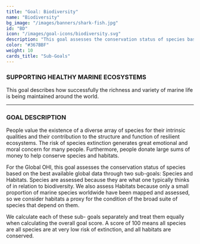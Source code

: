 ```yaml
---
title: "Goal: Biodiversity"
name: "Biodiversity"
bg_image: "/images/banners/shark-fish.jpg"
id: "BD"
icon: "/images/goal-icons/biodiversity.svg"
description: "This goal assesses the conservation status of species based on the best available global data. A score of 100 means all species are at very low risk of extinction, and all habitats are conserved."
color: "#367BBF"
weight: 10
cards_title: "Sub-Goals"
---
```


### SUPPORTING HEALTHY MARINE ECOSYSTEMS
This goal describes how successfully the richness and variety of marine life is being maintained around the world.  


----

### GOAL DESCRIPTION

People value the existence of a diverse array of species for their intrinsic qualities and their contribution to the structure and function of resilient ecosystems. The risk of species extinction generates great emotional and moral concern for many people. Furthermore, people donate large sums of money to help conserve species and habitats.

For the Global OHI, this goal assesses the conservation status of species based on the best available global data through two sub-goals: Species and Habitats. Species are assessed because they are what one typically thinks of in relation to biodiversity. We also assess Habitats because only a small proportion of marine species worldwide have been mapped and assessed, so we consider habitats  a proxy for the condition of the broad suite of species that depend on them. 

We calculate each of these sub- goals separately and treat them equally when calculating the overall goal score. A score of 100 means all species are all species are at very low risk of extinction, and all habitats are conserved.
